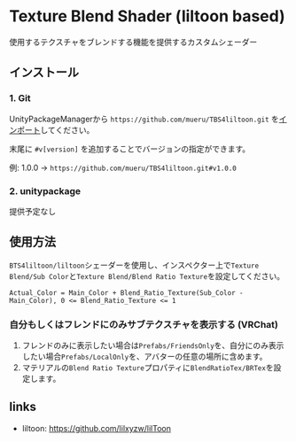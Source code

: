 
# Texture Blend Shader (liltoon based)

使用するテクスチャをブレンドする機能を提供するカスタムシェーダー

## インストール

### 1. Git

UnityPackageManagerから `https://github.com/mueru/TBS4liltoon.git` を[インポート](https://docs.unity3d.com/ja/2021.3/Manual/upm-ui-giturl.html)してください。

末尾に `#v[version]` を追加することでバージョンの指定ができます。

例: 1.0.0 -> `https://github.com/mueru/TBS4liltoon.git#v1.0.0`

### 2. unitypackage

提供予定なし

## 使用方法

`BTS4liltoon/liltoon`シェーダーを使用し、インスペクター上で`Texture Blend/Sub Color`と`Texture Blend/Blend Ratio Texture`を設定してください。

`Actual_Color = Main_Color + Blend_Ratio_Texture(Sub_Color - Main_Color), 0 <= Blend_Ratio_Texture <= 1`

### 自分もしくはフレンドにのみサブテクスチャを表示する (VRChat)

1. フレンドのみに表示したい場合は`Prefabs/FriendsOnly`を、自分にのみ表示したい場合`Prefabs/LocalOnly`を、アバターの任意の場所に含めます。
1. マテリアルの`Blend Ratio Texture`プロパティに`BlendRatioTex/BRTex`を設定します。

## links

- liltoon: <https://github.com/lilxyzw/lilToon>
